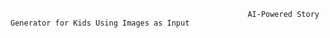                                                          AI-Powered Story Generator for Kids Using Images as Input
